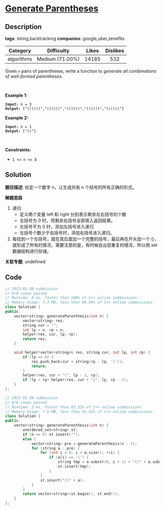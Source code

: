 # [Generate Parentheses](https://leetcode.com/problems/generate-parentheses/description/)

## Description

**tags**: string,backtracking
**companies**: google,uber,zenefits

| Category | Difficulty | Likes | Dislikes |
| :------: | :--------: | :---: | :------: |
| algorithms | Medium (71.00%) | 14185 | 532 |

<p>Given <code>n</code> pairs of parentheses, write a function to <em>generate all combinations of well-formed parentheses</em>.</p>

<p>&nbsp;</p>
<p><strong>Example 1:</strong></p>
<pre><code><strong>Input:</strong> n = 3
<strong>Output:</strong> ["((()))","(()())","(())()","()(())","()()()"]</code></pre><p><strong>Example 2:</strong></p>
<pre><code><strong>Input:</strong> n = 1
<strong>Output:</strong> ["()"]</code></pre>
<p>&nbsp;</p>
<p><strong>Constraints:</strong></p>

<ul>
	<li><code>1 &lt;= n &lt;= 8</code></li>
</ul>

## Solution

**题目描述**: 给定一个数字 n，让生成共有 n 个括号的所有正确的形式。

**解题思路**

1. 递归
   - 定义两个变量 left 和 right 分别表示剩余左右括号的个数
   - 左括号为 0 时，将剩余右括号全部填入返回结果。
   - 左括号不为 0 时，添加左括号进入递归
   - 左括号个数少于右括号时，添加右括号进入递归。
2. 每找到一个左括号，就在其后面加一个完整的括号，最后再在开头加一个 ()，就形成了所有的情况，需要注意的是，有时候会出现重复的情况，所以用 set 数据结构进行存储。

**关联专题**: undefined

## Code

```cpp
// 2023-01-30 submission
// 8/8 cases passed
// Runtime: 0 ms, faster than 100% of C++ online submissions.
// Memory Usage: 7.3 MB, less than 96.84% of C++ online submissions.
class Solution {
public:
    vector<string> generateParenthesis(int n) {
        vector<string> res;
        string cur = "";
        int lp = n, rp = n;
        helper(res, cur, lp, rp);
        return res;
    }

    void helper(vector<string>& res, string cur, int lp, int rp) {
        if (lp == 0) {
            res.push_back(cur + string(rp - lp, ')'));
            return;
        }
        helper(res, cur + "(", lp - 1, rp);
        if (lp < rp) helper(res, cur + ")", lp, rp - 1);
    }
};
```

```cpp
// 2023-01-30 submission
// 8/8 cases passed
// Runtime: 3 ms, faster than 83.32% of C++ online submissions.
// Memory Usage: 7.6 MB, less than 95.62% of C++ online submissions.
class Solution {
public:
    vector<string> generateParenthesis(int n) {
        unordered_set<string> st;
        if (n == 0) st.insert("");
        else {
            vector<string> pre = generateParenthesis(n - 1);
            for (string a : pre) {
                for (int i = 0; i < a.size(); ++i) {
                    if (a[i] == '(') {
                        string tmp = a.substr(0, i + 1) + "()" + a.substr(i + 1);
                        st.insert(tmp);
                    }
                }
                st.insert("()" + a);
            }
        }
        return vector<string>(st.begin(), st.end());
    }
};
```
